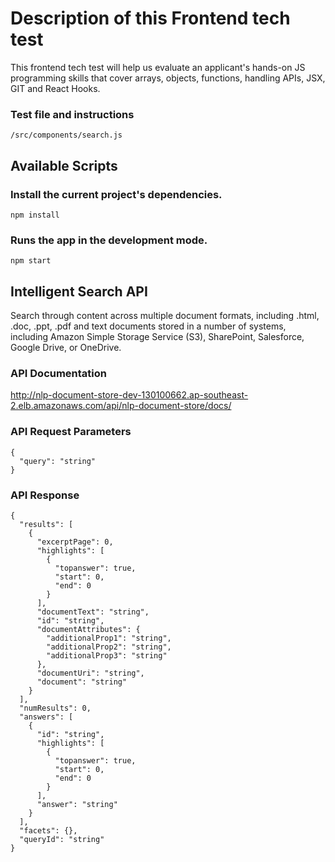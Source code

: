 # Description of this Frontend tech test

This frontend tech test will help us evaluate an applicant's hands-on JS programming skills that cover arrays, objects, functions, handling APIs, JSX, GIT and React Hooks.

### Test file and instructions

```
/src/components/search.js
```

## Available Scripts

### Install the current project's dependencies.

`npm install`

### Runs the app in the development mode.

`npm start`

## Intelligent Search API

Search through content across multiple document formats, including .html, .doc, .ppt, .pdf and text documents stored in a number of systems, including Amazon Simple Storage Service (S3), SharePoint, Salesforce, Google Drive, or OneDrive.

### API Documentation

http://nlp-document-store-dev-130100662.ap-southeast-2.elb.amazonaws.com/api/nlp-document-store/docs/

### API Request Parameters

```
{
  "query": "string"
}
```

### API Response

```
{
  "results": [
    {
      "excerptPage": 0,
      "highlights": [
        {
          "topanswer": true,
          "start": 0,
          "end": 0
        }
      ],
      "documentText": "string",
      "id": "string",
      "documentAttributes": {
        "additionalProp1": "string",
        "additionalProp2": "string",
        "additionalProp3": "string"
      },
      "documentUri": "string",
      "document": "string"
    }
  ],
  "numResults": 0,
  "answers": [
    {
      "id": "string",
      "highlights": [
        {
          "topanswer": true,
          "start": 0,
          "end": 0
        }
      ],
      "answer": "string"
    }
  ],
  "facets": {},
  "queryId": "string"
}
```